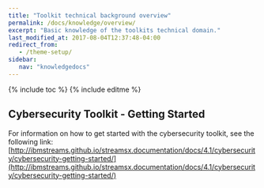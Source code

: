 ```yaml
---
title: "Toolkit technical background overview"
permalink: /docs/knowledge/overview/
excerpt: "Basic knowledge of the toolkits technical domain."
last_modified_at: 2017-08-04T12:37:48-04:00
redirect_from:
   - /theme-setup/
sidebar:
   nav: "knowledgedocs"
---
```

{% include toc %}
{% include editme %}


## Cybersecurity Toolkit - Getting Started
For information on how to get started with the cybersecurity toolkit, see the following link:
[http://ibmstreams.github.io/streamsx.documentation/docs/4.1/cybersecurity/cybersecurity-getting-started/](http://ibmstreams.github.io/streamsx.documentation/docs/4.1/cybersecurity/cybersecurity-getting-started/)

